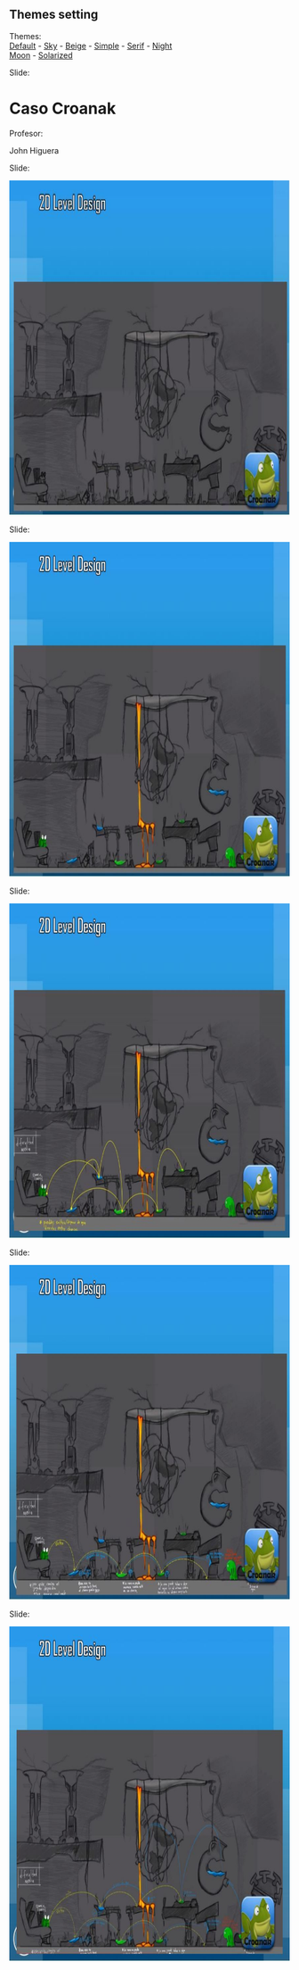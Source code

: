 <!-- configuracion de colores es opcional pero ultil-->
<section id="themes">
	<h2>Themes setting</h2>
	<p>
		Themes: <br>
		<a href="?#/themes">Default</a> -
		<a href="?theme=sky#/themes">Sky</a> -
		<a href="?theme=beige#/themes">Beige</a> -
		<a href="?theme=simple#/themes">Simple</a> -
		<a href="?theme=serif#/themes">Serif</a> -
		<a href="?theme=night#/themes">Night</a> <br>
		<a href="?theme=moon#/themes">Moon</a> -
		<a href="?theme=solarized#/themes">Solarized</a>
	</p>
</section>

Slide:    

# Caso Croanak 

Profesor:

John Higuera

Slide:

<img height="600" width="796"   src="fig/1.jpg"> 

Slide:

<img height="600" width="796"   src="fig/2.jpg"> 

Slide:

<img height="600" width="796"   src="fig/3.jpg"> 

Slide:

<img height="600" width="796"   src="fig/4.jpg"> 

Slide:

<img height="600" width="796"   src="fig/5.jpg"> 

